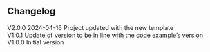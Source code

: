 ## Changelog  
V2.0.0 2024-04-16 Project updated with the new template  
V1.0.1 Update of version to be in line with the code example’s version  
V1.0.0 Initial version  
